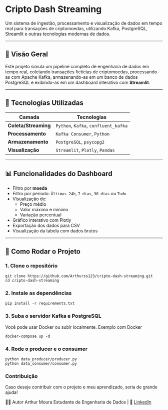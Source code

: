 # Cripto Dash Streaming

Um sistema de ingestão, processamento e visualização de dados em tempo real para transações de criptomoedas, utilizando Kafka, PostgreSQL, Streamlit e outras tecnologias modernas de dados.

---

## 🚀 Visão Geral

Este projeto simula um pipeline completo de engenharia de dados em tempo real, coletando transações fictícias de criptomoedas, processando-as com Apache Kafka, armazenando-as em um banco de dados PostgreSQL e exibindo-as em um dashboard interativo com **Streamlit**.

---

## 🧱 Tecnologias Utilizadas

| Camada | Tecnologias |
|--------|-------------|
| **Coleta/Streaming** | `Python`, `Kafka`, `confluent_kafka` |
| **Processamento** | `Kafka Consumer`, `Python` |
| **Armazenamento** | `PostgreSQL`, `psycopg2` |
| **Visualização** | `Streamlit`, `Plotly`, `Pandas` |

---

## 📊 Funcionalidades do Dashboard

- Filtro por **moeda**
- Filtro por período: `Últimas 24h`, `7 dias`, `30 dias` ou `Tudo`
- Visualização de:
  - Preço médio
  - Valor máximo e mínimo
  - Variação percentual
- Gráfico interativo com Plotly
- Exportação dos dados para CSV
- Visualização da tabela com dados brutos
---

## 🔧 Como Rodar o Projeto

### 1. Clone o repositório
```terminal
git clone https://github.com/Arthurss123/cripto-dash-streaming.git
cd cripto-dash-streaming
```

### 2. Instale as dependências
```terminal
pip install -r requirements.txt
```

### 3. Suba o servidor Kafka e PostgreSQL
Você pode usar Docker ou subir localmente. Exemplo com Docker
```terminal
docker-compose up -d
```

### 4. Rode o producer e o consumer
```terminal
python data_producer/producer.py
python data_consumer/consumer.py
```

### Contribuição
Caso deseje contribuir com o projeto e meu aprendizado, seria de grande ajuda!

👨‍💻 Autor
Arthur Moura
Estudante de Engenharia de Dados |
🔗 [LinkedIn](https://www.linkedin.com/in/arthurmoura233/)

